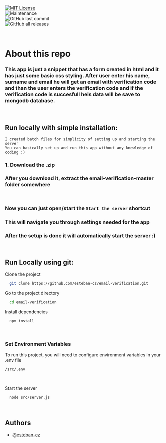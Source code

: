 [![MIT License](https://img.shields.io/badge/License-MIT-red.svg?style=for-the-badge)](https://choosealicense.com/licenses/mit/) <br>
![Maintenance](https://img.shields.io/maintenance/yes/2023?style=for-the-badge) <br>
![GitHub last commit](https://img.shields.io/github/last-commit/esteban-cz/email-verification?style=for-the-badge) <br>
![GitHub all releases](https://img.shields.io/github/downloads/esteban-cz/email-verification/total?style=for-the-badge) <br>

<br>

# **About this repo**
### This app is just a snippet that has a form created in html and it has just some basic css styling. After user enter his name, surname and email he will get an email with verification code and than the user enters the verification code and if the verification code is succesfull heis data will be save to mongodb database.

<br>

## **Run locally with simple installation:**

``` I created batch files for simplicity of setting up and starting the server ``` <br>
``` You can basically set up and run this app without any knowledge of coding :) ```
###  **1. Download the .zip**
### After you download it, extract the email-verification-master folder somewhere

<br>

### Now you can just open/start the ```Start the server``` shortcut 
### This will navigate you through settings needed for the app
### After the setup is done it will automatically start the server :)

<br>

## **Run Locally using git:**

Clone the project

```bash
  git clone https://github.com/esteban-cz/email-verification.git
```

Go to the project directory

```bash
  cd email-verification
```

Install dependencies

```bash
  npm install
```

<br>

### **Set Environment Variables**

To run this project, you will need to configure environment variables in your .env file

`/src/.env`

<br>

Start the server

```bash
  node src/server.js
```

<br>

## Authors

- [@esteban-cz](https://www.github.com/esteban-cz)
